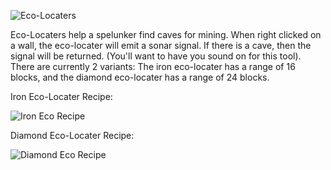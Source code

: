 ![Eco-Locaters](https://i.imgur.com/PZbOh4h.png?1)

Eco-Locaters help a spelunker find caves for mining. When right clicked on a wall, the eco-locater will emit a sonar signal. If there is a cave, then the signal will be returned. (You'll want to have you sound on for this tool). There are currently 2 variants: The iron eco-locater has a range of 16 blocks, and the diamond eco-locater has a range of 24 blocks.

Iron Eco-Locater Recipe:

![Iron Eco Recipe](https://i.imgur.com/CUH8fV8.png?1)

Diamond Eco-Locater Recipe:

![Diamond Eco Recipe](https://i.imgur.com/tdCLaWE.png?1)